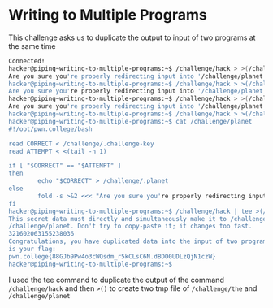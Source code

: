# Writing to Multiple Programs
This challenge asks us to duplicate the output to input of two programs at the same time
```bash
Connected!
hacker@piping~writing-to-multiple-programs:~$ /challenge/hack > >(/challenge/the | /challenge/planet)
Are you sure you're properly redirecting input into '/challenge/planet'?
hacker@piping~writing-to-multiple-programs:~$ /challenge/hack > >(/challenge/the) | /challenge/planet
Are you sure you're properly redirecting input into '/challenge/planet'?
hacker@piping~writing-to-multiple-programs:~$ /challenge/hack > >(/challenge/the) >(/challenge/planet)
Are you sure you're properly redirecting input into '/challenge/planet'?
hacker@piping~writing-to-multiple-programs:~$ /challenge/hack > >(/challenge/the) /challenge/planet
hacker@piping~writing-to-multiple-programs:~$ cat /challenge/planet
#!/opt/pwn.college/bash

read CORRECT < /challenge/.challenge-key
read ATTEMPT < <(tail -n 1)

if [ "$CORRECT" == "$ATTEMPT" ]
then
        echo "$CORRECT" > /challenge/.planet
else
        fold -s >&2 <<< "Are you sure you're properly redirecting input into '/challenge/planet'?"
fi
hacker@piping~writing-to-multiple-programs:~$ /challenge/hack | tee >(/challenge/the) >(/challenge/planet)
This secret data must directly and simultaneously make it to /challenge/the and
/challenge/planet. Don't try to copy-paste it; it changes too fast.
321602063155238036
Congratulations, you have duplicated data into the input of two programs! Here
is your flag:
pwn.college{88GJb9Pw4o3cWQsdm_r5kCLsC6N.dBDO0UDLzQjN1czW}
hacker@piping~writing-to-multiple-programs:~$
```
I used the tee command to duplicate the output of the command `/challenge/hack` and then `>()` to create two tmp file of `/challenge/the` and `/challenge/planet` 

